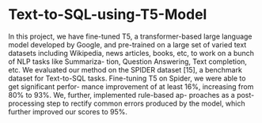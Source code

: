 # Text-to-SQL-using-T5-Model

In this project, we have fine-tuned T5, a transformer-based large language model developed by Google, and pre-trained on a large set of varied text datasets including Wikipedia, news articles, books, etc, to work on a bunch of NLP tasks like Summariza- tion, Question Answering, Text completion, etc. We evaluated our method on the SPIDER dataset [15], a benchmark dataset for Text-to-SQL tasks. Fine-tuning T5 on Spider, we were able to get significant perfor- mance improvement of at least 16%, increasing from 80% to 93%. We, further, implemented rule-based ap- proaches as a post-processing step to rectify common errors produced by the model, which further improved our scores to 95%.
